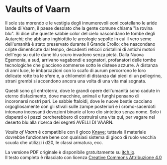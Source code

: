 # Vaults of Vaarn

Il sole sta morendo e le vestigia degli innumerevoli eoni costellano le aride lande di Vaarn, il paese desolato che la gente comune chiama "la rovina blu". Si dice che queste sabbie color del cielo nascondano le tombe degli Autarchi; che abbiano inghiottito le arcologie sepolte in cui il vero seme dell'umanità è stato preservato durante il Grande Crollo; che nascondano cripte dimenticate dal tempo, decadenti reticoli cristallini di antichi motori dell'ego su cui le dune blu scuro invadono senza pietà. Dalla Nuova Egemonia, a sud, arrivano vagabondi e sognatori, profanatori delle tombe tecnologiche che giacciono sommerse sotto le distese azzurre. A distanza di anni luce, le imbarcazioni con lo scafo di aurum percorrono le loro delicate rotte tra le sfere e, a chilometri di distanza dai piedi di un pellegrino, strani grembi si accendono ancora una volta di una vita mai sognata.

Questi sono gli entroterra, dove le grandi opere dell'umanità sono cadute in eterno disfacimento, dove macchine, animali e funghi pensano di incoronarsi nostri pari. Le sabbie ftaloidi, dove le nuove bestie cacciano orgogliosamente con gli stivali sulle zampe posteriori e i cromo-sacerdoti intonano incessanti devozioni binarie al loro dio sintetico senza nome. Solo i disperati o i pazzi cercherebbero di costruirsi una vita qui, per vagare nel deserto blu alla ricerca dei segreti AVELLI DI VAARN.

<i>Vaults of Vaarn</i> è compatibile con il gioco [Knave](https://www.drivethrurpg.com/product/250888/Knave); tuttavia il materiale dovrebbe funzionare bene con qualsiasi sistema di gioco di ruolo vecchia scuola che utilizzi i d20, le classi armatura, ecc.

La versione PDF originale è disponibile gratuitamente su [itch.io](https://graculusdroog.itch.io).  
Il testo completo è rilasciato con licenza [Creative Commons Attribuzione 4.0](https://creativecommons.org/licenses/by/4.0/)  

